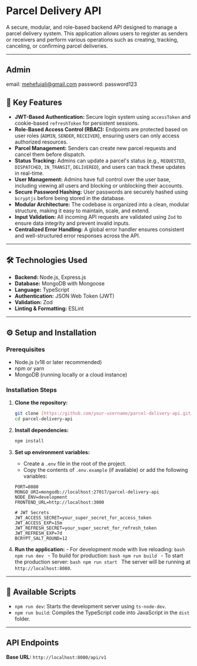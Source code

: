 # Parcel Delivery API

A secure, modular, and role-based backend API designed to manage a parcel delivery system. This application allows users to register as senders or receivers and perform various operations such as creating, tracking, canceling, or confirming parcel deliveries.

---

## Admin

email: mehefujali@gmail.com
password: password123

## 🚀 Key Features

- **JWT-Based Authentication:** Secure login system using `accessToken` and cookie-based `refreshToken` for persistent sessions.
- **Role-Based Access Control (RBAC):** Endpoints are protected based on user roles (`ADMIN`, `SENDER`, `RECEIVER`), ensuring users can only access authorized resources.
- **Parcel Management:** Senders can create new parcel requests and cancel them before dispatch.
- **Status Tracking:** Admins can update a parcel's status (e.g., `REQUESTED`, `DISPATCHED`, `IN_TRANSIT`, `DELIVERED`), and users can track these updates in real-time.
- **User Management:** Admins have full control over the user base, including viewing all users and blocking or unblocking their accounts.
- **Secure Password Hashing:** User passwords are securely hashed using `bcryptjs` before being stored in the database.
- **Modular Architecture:** The codebase is organized into a clean, modular structure, making it easy to maintain, scale, and extend.
- **Input Validation:** All incoming API requests are validated using `Zod` to ensure data integrity and prevent invalid inputs.
- **Centralized Error Handling:** A global error handler ensures consistent and well-structured error responses across the API.

---

## 🛠️ Technologies Used

- **Backend:** Node.js, Express.js
- **Database:** MongoDB with Mongoose
- **Language:** TypeScript
- **Authentication:** JSON Web Token (JWT)
- **Validation:** Zod
- **Linting & Formatting:** ESLint

---

## ⚙️ Setup and Installation

### Prerequisites

- Node.js (v18 or later recommended)
- npm or yarn
- MongoDB (running locally or a cloud instance)

### Installation Steps

1.  **Clone the repository:**

    ```bash
    git clone [https://github.com/your-username/parcel-delivery-api.git](https://github.com/your-username/parcel-delivery-api.git)
    cd parcel-delivery-api
    ```

2.  **Install dependencies:**

    ```bash
    npm install
    ```

3.  **Set up environment variables:**

    - Create a `.env` file in the root of the project.
    - Copy the contents of `.env.example` (if available) or add the following variables:

    ```env
    PORT=8080
    MONGO_URI=mongodb://localhost:27017/parcel-delivery-api
    NODE_ENV=development
    FRONTEND_URL=http://localhost:3000

    # JWT Secrets
    JWT_ACCESS_SECRET=your_super_secret_for_access_token
    JWT_ACCESS_EXP=15m
    JWT_REFRESH_SECRET=your_super_secret_for_refresh_token
    JWT_REFRESH_EXP=7d
    BCRYPT_SALT_ROUND=12
    ```

4.  **Run the application:** - For development mode with live reloading:
    `bash
      npm run dev
      ` - To build for production:
    `bash
      npm run build
      ` - To start the production server:
    `bash
npm run start
`
    The server will be running at `http://localhost:8080`.

---

## 📜 Available Scripts

- `npm run dev`: Starts the development server using `ts-node-dev`.
- `npm run build`: Compiles the TypeScript code into JavaScript in the `dist` folder.

---

## API Endpoints

**Base URL:** `http://localhost:8080/api/v1`
